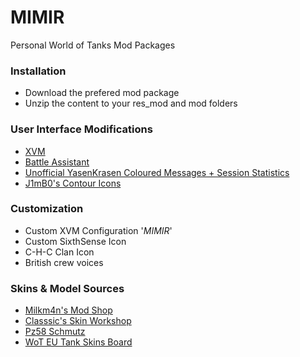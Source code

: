 # MIMIR
Personal World of Tanks Mod Packages

### Installation
* Download the prefered mod package
* Unzip the content to your res_mod and mod folders

### User Interface Modifications
* [XVM](http://www.modxvm.com/en/download-xvm/ "XVM")
* [Battle Assistant](http://worldof-tanks.com/tag/battle-assistant "Battle Assistant")
* [Unofficial YasenKrasen Coloured Messages + Session Statistics](http://forum.worldoftanks.eu/index.php?/topic/583433-09170-unofficial-yasenkrasen-coloured-messages-session-statistics-eng-14122016/ "Unofficial YasenKrasen Coloured Messages + Session Statistics")
* [J1mB0's Contour Icons](http://worldof-tanks.com/j1mb0-s-contour-icon-mod-for-world-of-tanks/ "J1mB0's Contour Icons")

### Customization
* Custom XVM Configuration '_MIMIR_'
* Custom SixthSense Icon
* C-H-C Clan Icon
* British crew voices

### Skins & Model Sources
* [Milkm4n's Mod Shop](http://www.milkym4n.com/modshop/ "Milkm4n's Mod Shop")
* [Classsic's Skin Workshop](http://forum.worldoftanks.com/index.php?/topic/505250-091701-classics-skin-workshop-early-beta-of-israeli-desert-base-pack-released-1231/#topmost "Classsic's Skin Workshop")
* [Pz58 Schmutz](https://www.reddit.com/r/WorldofTanks/comments/5tpv3z/introducing_the_pz_58_schmutz/ "Pz58 Schmutz")
* [WoT EU Tank Skins Board](http://forum.worldoftanks.eu/index.php?/forum/91-tank-skins/ "WoT EU Tank Skins Board")
